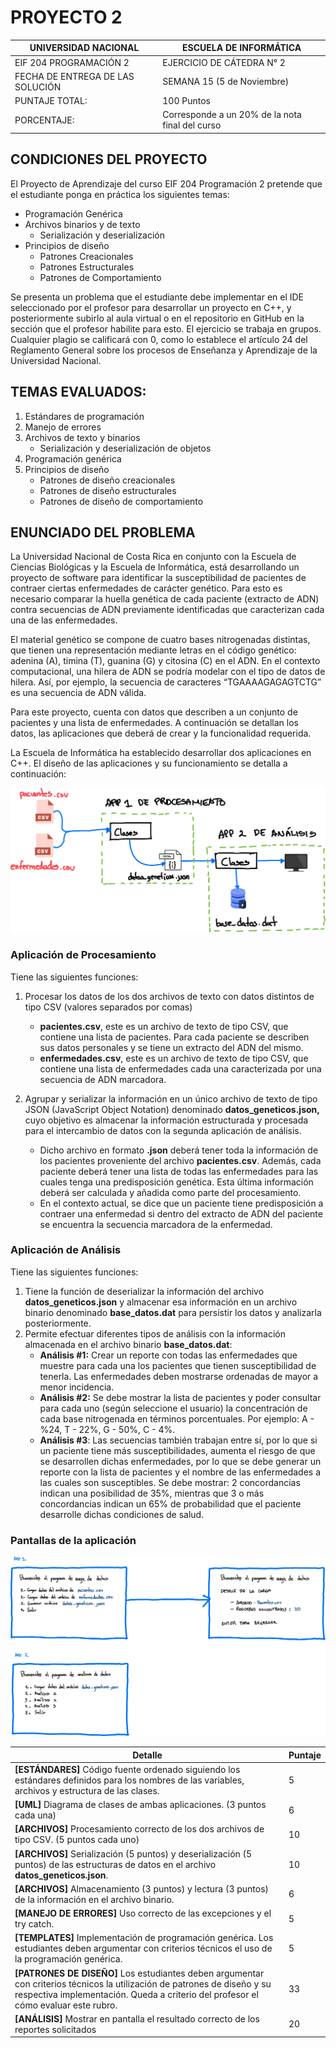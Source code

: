 # PROYECTO 2

| UNIVERSIDAD NACIONAL             | ESCUELA DE INFORMÁTICA                          |
| -------------------------------- | ----------------------------------------------- |
| EIF 204 PROGRAMACIÓN 2           | EJERCICIO DE CÁTEDRA N° 2                       |
| FECHA DE ENTREGA DE LAS SOLUCIÓN | SEMANA 15 (5 de Noviembre)                      |
| PUNTAJE TOTAL:                   | 100 Puntos                                      |
| PORCENTAJE:                      | Corresponde a un 20% de la nota final del curso |

## CONDICIONES DEL PROYECTO

El Proyecto de Aprendizaje del curso EIF 204 Programación 2 pretende que el estudiante ponga en práctica los siguientes temas:

* Programación Genérica
* Archivos binarios y de texto
  * Serialización y deserialización
* Principios de diseño
  * Patrones Creacionales
  * Patrones Estructurales
  * Patrones de Comportamiento

Se presenta un problema que el estudiante debe implementar en el IDE seleccionado por el profesor para desarrollar un proyecto en C++, y posteriormente subirlo al aula virtual o en el repositorio en GitHub en la sección que el profesor habilite para esto. El ejercicio se trabaja en grupos. Cualquier plagio se calificará con 0, como lo establece el artículo 24 del Reglamento General sobre los procesos de Enseñanza y Aprendizaje de la Universidad Nacional.

## TEMAS EVALUADOS:

1. Estándares de programación
2. Manejo de errores
3. Archivos de texto y binarios
   * Serialización y deserialización de objetos
4. Programación genérica
5. Principios de diseño
   * Patrones de diseño creacionales
   * Patrones de diseño estructurales
   * Patrones de diseño de comportamiento

## ENUNCIADO DEL PROBLEMA

La Universidad Nacional de Costa Rica en conjunto con la Escuela de Ciencias Biológicas y la Escuela de Informática, está desarrollando un proyecto de software para identificar la susceptibilidad de pacientes de contraer ciertas enfermedades de carácter genético. Para esto es necesario comparar la huella genética de cada paciente (extracto de ADN) contra secuencias de ADN previamente identificadas que caracterizan cada una de las enfermedades.

El material genético se compone de cuatro bases nitrogenadas distintas, que tienen una representación mediante letras en el código genético: adenina (A), timina (T), guanina (G) y citosina (C) en el ADN. En el contexto computacional, una hilera de ADN se podría modelar con el tipo de datos de hilera. Así, por ejemplo, la secuencia de caracteres “TGAAAAGAGAGTCTG” es una secuencia de ADN válida.

Para este proyecto, cuenta con datos que describen a un conjunto de pacientes y una lista de enfermedades. A continuación se detallan los datos, las aplicaciones que deberá de crear y la funcionalidad requerida.

La Escuela de Informática ha establecido desarrollar dos aplicaciones en C++. El diseño de las aplicaciones y su funcionamiento se detalla a continuación:



![img](arquitectura-apps.png)



### Aplicación de Procesamiento

Tiene las siguientes funciones:

1. Procesar los datos de los dos archivos de texto con datos distintos de tipo CSV (valores separados por comas)
   * **pacientes.csv**, este es un archivo de texto de tipo CSV, que contiene una lista de pacientes. Para cada paciente se describen sus datos personales y se tiene un extracto del ADN del mismo.
   * **enfermedades.csv**, este es un archivo de texto de tipo CSV, que contiene una lista de enfermedades cada una caracterizada por una secuencia de ADN marcadora.

2. Agrupar y serializar la información en un único archivo de texto de tipo JSON (JavaScript Object Notation) denominado **datos_geneticos.json,** cuyo objetivo es almacenar la información estructurada y procesada para el intercambio de datos con la segunda aplicación de análisis.
   * Dicho archivo en formato **.json** deberá tener toda la información de los pacientes proveniente del archivo **pacientes.csv**. Además, cada paciente deberá tener una lista de todas las enfermedades para las cuales tenga una predisposición genética. Esta última información deberá ser calculada y añadida como parte del procesamiento.
   * En el contexto actual, se dice que un paciente tiene predisposición a contraer una enfermedad si dentro del extracto de ADN del paciente se encuentra la secuencia marcadora de la enfermedad.

### Aplicación de Análisis

Tiene las siguientes funciones:

1. Tiene la función de deserializar la información del archivo **datos_geneticos.json** y almacenar esa información en un archivo binario denominado **base_datos.dat** para persistir los datos y analizarla posteriormente.
2. Permite efectuar diferentes tipos de análisis con la información almacenada en el archivo binario **base_datos.dat**:
   * **Análisis #1:** Crear un reporte con todas las enfermedades que muestre para cada una los pacientes que tienen susceptibilidad de tenerla. Las enfermedades deben mostrarse ordenadas de mayor a menor incidencia.
   * **Análisis #2:** Se debe mostrar la lista de pacientes y poder consultar para cada uno (según seleccione el usuario) la concentración de cada base nitrogenada en términos porcentuales. Por ejemplo: A - %24, T - 22%, G - 50%, C - 4%.
   * **Análisis #3**: Las secuencias también trabajan entre sí, por lo que si un paciente tiene más susceptibilidades, aumenta el riesgo de que se desarrollen dichas enfermedades, por lo que se debe generar un reporte con la lista de pacientes y el nombre de las enfermedades a las cuales son susceptibles. Se debe mostrar: 2 concordancias indican una posibilidad de 35%, mientras que 3 o más concordancias indican un 65% de probabilidad que el paciente desarrolle dichas condiciones de salud.

### Pantallas de la aplicación

![img](pantallas.png)



| Detalle                                                      | Puntaje |
| ------------------------------------------------------------ | ------- |
| **[ESTÁNDARES]** Código fuente ordenado siguiendo los estándares definidos para los nombres de las variables, archivos y estructura de las clases. | 5       |
| **[UML]** Diagrama de clases de ambas aplicaciones. (3 puntos cada una) | 6       |
| **[ARCHIVOS]** Procesamiento correcto de los dos archivos de tipo CSV. (5 puntos cada uno) | 10      |
| **[ARCHIVOS]** Serialización (5 puntos) y deserialización (5 puntos) de las estructuras de datos en el archivo **datos_geneticos.json**. | 10      |
| **[ARCHIVOS]** Almacenamiento (3 puntos) y lectura (3 puntos) de la información en el archivo binario. | 6       |
| **[MANEJO DE ERRORES]** Uso correcto de las excepciones y el try catch. | 5       |
| **[TEMPLATES]** Implementación de programación genérica. Los estudiantes deben argumentar con criterios técnicos el uso de la programación genérica. | 5       |
| **[PATRONES DE DISEÑO]** Los estudiantes deben argumentar con criterios técnicos la utilización de patrones de diseño y su respectiva implementación. Queda a criterio del profesor el cómo evaluar este rubro. | 33      |
| **[ANÁLISIS]** Mostrar en pantalla el resultado correcto de los reportes solicitados | 20      |